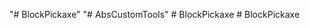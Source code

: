 "# BlockPickaxe" 
"# AbsCustomTools" 
#   B l o c k P i c k a x e  
 #   B l o c k P i c k a x e  
 